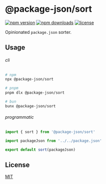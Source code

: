# @package-json/sort

<!-- automd:badges color="green" license packagephobia -->

[![npm version](https://img.shields.io/npm/v/@package-json/sort?color=green)](https://npmjs.com/package/@package-json/sort)
[![npm downloads](https://img.shields.io/npm/dm/@package-json/sort?color=green)](https://npmjs.com/package/@package-json/sort)
[![license](https://img.shields.io/github/license/importantimport/package-json?color=green)](https://github.com/importantimport/package-json/blob/main/LICENSE)

<!-- /automd -->

Opinionated `package.json` sorter.

## Usage

###### cli

<!-- automd:pm-x -->

```sh
# npm
npx @package-json/sort

# pnpm
pnpm dlx @package-json/sort

# bun
bunx @package-json/sort
```

<!-- /automd -->

###### programmatic

<!-- automd:file src="./test/fixture/example.ts" code -->

```ts [example.ts]
import { sort } from '@package-json/sort'

import packageJson from '../../package.json'

export default sort(packageJson)

```

<!-- /automd -->

## License

[MIT](../../LICENSE.md)
